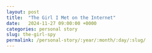 ```yaml
---
layout: post
title:  "The Girl I Met on the Internet"
date:   2024-11-27 09:00:00 +0000
categories: personal story
slug: the-girl-spy
permalink: /personal-story/:year/:month/:day/:slug/
---
```

